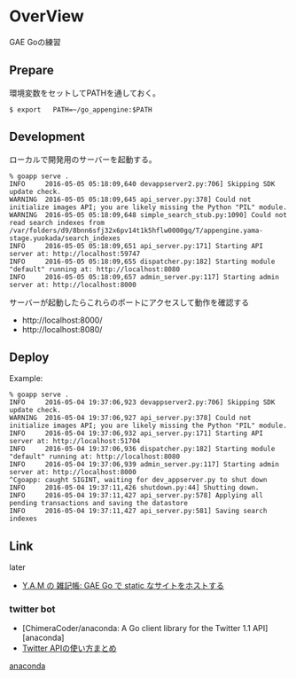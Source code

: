 # OverView 
GAE Goの練習

## Prepare

環境変数をセットしてPATHを通しておく。

    $ export   PATH=~/go_appengine:$PATH


## Development

ローカルで開発用のサーバーを起動する。

```
% goapp serve .
INFO     2016-05-05 05:18:09,640 devappserver2.py:706] Skipping SDK update check.
WARNING  2016-05-05 05:18:09,645 api_server.py:378] Could not initialize images API; you are likely missing the Python "PIL" module.
WARNING  2016-05-05 05:18:09,648 simple_search_stub.py:1090] Could not read search indexes from /var/folders/d9/8bnn6sfj32x6pv14t1k5hflw0000gq/T/appengine.yama-stage.yuokada/search_indexes
INFO     2016-05-05 05:18:09,651 api_server.py:171] Starting API server at: http://localhost:59747
INFO     2016-05-05 05:18:09,655 dispatcher.py:182] Starting module "default" running at: http://localhost:8080
INFO     2016-05-05 05:18:09,657 admin_server.py:117] Starting admin server at: http://localhost:8000
```

サーバーが起動したらこれらのポートにアクセスして動作を確認する
- http://localhost:8000/
- http://localhost:8080/

## Deploy

Example:

    % goapp serve .
    INFO     2016-05-04 19:37:06,923 devappserver2.py:706] Skipping SDK update check.
    WARNING  2016-05-04 19:37:06,927 api_server.py:378] Could not initialize images API; you are likely missing the Python "PIL" module.
    INFO     2016-05-04 19:37:06,932 api_server.py:171] Starting API server at: http://localhost:51704
    INFO     2016-05-04 19:37:06,936 dispatcher.py:182] Starting module "default" running at: http://localhost:8080
    INFO     2016-05-04 19:37:06,939 admin_server.py:117] Starting admin server at: http://localhost:8000
    ^Cgoapp: caught SIGINT, waiting for dev_appserver.py to shut down
    INFO     2016-05-04 19:37:11,426 shutdown.py:44] Shutting down.
    INFO     2016-05-04 19:37:11,427 api_server.py:578] Applying all pending transactions and saving the datastore
    INFO     2016-05-04 19:37:11,427 api_server.py:581] Saving search indexes



## Link
later
- [Y.A.M の 雑記帳: GAE Go で static なサイトをホストする](http://y-anz-m.blogspot.jp/2014/10/gae-go-static.html "Y.A.M の 雑記帳: GAE Go で static なサイトをホストする")

### twitter bot
- [ChimeraCoder/anaconda: A Go client library for the Twitter 1.1 API][anaconda]
- [Twitter APIの使い方まとめ](https://syncer.jp/twitter-api-matome "Twitter APIの使い方まとめ")




[anaconda](https://github.com/ChimeraCoder/anaconda "ChimeraCoder/anaconda: A Go client library for the Twitter 1.1 API")